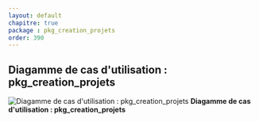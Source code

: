 ```yaml
---
layout: default
chapitre: true
package : pkg_creation_projets
order: 390
---
```


## Diagamme de cas d'utilisation : pkg_creation_projets

![Diagamme de cas d'utilisation : pkg_creation_projets](/soli-lms/diagrammes/pkg_creation_projets/uses_cases_pkg_projets.gestion-projets/user_cases_pkg_creation-projets.puml.svg)
**Diagamme de cas d'utilisation : pkg_creation_projets**